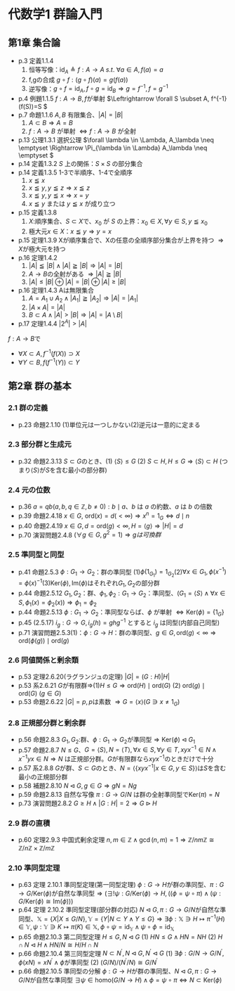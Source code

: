 # 代数学1 群論入門

## 第1章 集合論

* p.3 定義1.1.4
    1. 恒等写像：$\mathrm{id}_A \triangleq f: A \rightarrow A \; s.t. \ \forall a \in A, f(a) = a$
    2. f,gの合成 $g\circ f: (g\circ f)(a)=g(f(a))$
    3. 逆写像：$g\circ f=\mathrm{id}_A, f\circ g=\mathrm{id}_B \Rightarrow g = f^{-1}, f=g^{-1}$
* p.4 例題1.1.5 $f:A\rightarrow B, f$が単射 $\Leftrightarrow \forall S \subset A, f^{-1}(f(S))=S $
* p.7 命題1.1.6 $A,B$ 有限集合、$|A|=|B|$
    1. $A \subset B \Rightarrow A = B$
    2. $f:A\rightarrow B$ が単射 $\Leftrightarrow f:A\rightarrow B$ が全射
* p.13 公理1.3.1 選択公理 $\forall \lambda \in \Lambda, A_\lambda \neq \emptyset \Rightarrow \Pi_{\lambda \in \Lambda} A_\lambda \neq \emptyset $
* p.14 定義1.3.2 $S$ 上の関係：$S\times S$ の部分集合
* p.14 定義1.3.5 1-3で半順序、1-4で全順序
    1. $x \leqq x$
    2. $x \leqq y, y \leqq z \Rightarrow x \leqq z$
    3. $x \leqq y, y \leqq x \Rightarrow x = y$
    4. $x \leqq y$ または $y \leqq x$ が成り立つ
* p.15 定義1.3.8
    1. $X$:順序集合、$S \subset X$で、$x_0$ が $S$ の上界：$x_0 \in X, \forall y \in S, y \leqq x_0$
    2. 極大元$x \in X$：$x \leqq y \Rightarrow y = x$
* p.15 定理1.3.9 Xが順序集合で、Xの任意の全順序部分集合が上界を持つ $\Rightarrow X$が極大元を持つ
* p.16 定理1.4.2
    1. $|A| \leqq |B| \land |A| \geqq |B| \Rightarrow |A|=|B|$
    2. $A \rightarrow B$の全射がある $\Rightarrow |A| \geqq |B|$
    3. $|A| \le |B| \oplus |A|=|B| \oplus |A| \ge |B|$
* p.16 定理1.4.3 Aは無限集合
    1. $A=A_1 \cup A_2 \land |A_1| \geqq |A_2| \Rightarrow |A| = |A_1|$
    2. $|A\times A|=|A|$
    3. $B \subset A \land |A| > |B| \Rightarrow |A| = |A \setminus B|$
* p.17 定理1.4.4 $|2^A| > |A|$

$f:A\rightarrow B$で

* $\forall X\subset A, f^{-1}(f(X))\supset X$
* $\forall Y\subset B, f(f^{-1}(Y))\subset Y$

## 第2章 群の基本

### 2.1 群の定義

*  p.23 命題2.1.10 (1)単位元は一つしかない(2)逆元は一意的に定まる

### 2.3 部分群と生成元

* p.32 命題2.3.13 $S\subset G$のとき、(1) $\langle S\rangle\le G$ (2) $S \subset H, H \le G \Rightarrow \langle S\rangle\subset H$ (つまり$\langle S\rangle$が$S$を含む最小の部分群)

### 2.4 元の位数

* p.36 $a = qb (a,b,q \in \mathbb{Z}, b \neq 0): b \mid a$、$b$ は $a$ の約数、$a$ は $b$ の倍数
* p.39 命題2.4.18 $x \in G$, $\mathrm{ord}(x)=d (<\infty)\Rightarrow x^n = 1_G \Leftrightarrow d \mid n$
* p.40 命題2.4.19 $x\in G, d=\mathrm{ord}(g)\lt\infty,H=\langle g\rangle\Rightarrow|H|=d$
* p.70 演習問題2.4.8 $(\forall g\in G, g^2=1)\Rightarrow gは可換群$

### 2.5 準同型と同型

* p.41 命題2.5.3 $\phi:G_1\rightarrow G_2$：群の準同型 (1)$\phi(1_{G_1})=1_{G_2}$(2)$\forall x\in G_1, \phi(x^{-1})=\phi(x)^{-1}$(3)$\mathrm{Ker}(\phi),\mathrm{Im}(\phi)$はそれぞれ$G_1,G_2$の部分群
* p.44 命題2.5.12 $G_1,G_2$：群、$\phi_1, \phi_2: G_1 \rightarrow G_2$：準同型、($G_1 = \langle S\rangle \land \forall x \in S, \phi_1(x) = \phi_2(x)) \Rightarrow \phi_1 = \phi_2$
* p.44 命題2.5.13 $\phi:G_1 \rightarrow G_2$：準同型ならば、$\phi$ が単射 $\Leftrightarrow \mathrm{Ker}(\phi)=\{1_G\}$
* p.45 (2.5.17) $i_g : G \rightarrow G, i_g(h) = ghg^{-1}$ とすると $i_g$ は同型(内部自己同型)
* p.71 演習問題2.5.3(1)：$\phi:G\rightarrow H$：群の準同型、$g\in G, \mathrm{ord}(g)<\infty\Rightarrow\mathrm{ord}(\phi(g))\mid \mathrm{ord}(g)$

### 2.6 同値関係と剰余類

* p.53 定理2.6.20(ラグランジュの定理) $|G|=(G:H)|H|$
* p.53 系2.6.21 $G$が有限群$\Rightarrow$(1)$H\le G\Rightarrow\mathrm{ord}(H)\mid\mathrm{ord}(G)$ (2) $\mathrm{ord}(g)\mid \mathrm{ord}(G) \ (g \in G)$
* p.53 命題2.6.22 $|G|=p, p$は素数 $\Rightarrow G = \langle x \rangle (G \ni x \neq 1_G)$

### 2.8 正規部分群と剰余群

* p.56 命題2.8.3 $G_1,G_2:$群、$\phi:G_1\rightarrow G_2$が準同型$\Rightarrow \mathrm{Ker}(\phi)\triangleleft G_1$
* p.57 命題2.8.7 $N\le G$、$G=\langle S\rangle,N =\langle T\rangle,\forall x\in S,\forall y\in T,xyx^{-1}\in N\land x^{-1}yx\in N \Rightarrow N$ は正規部分群。$G$が有限群なら$xyx^{-1}$のときだけで十分
* p.57 系2.8.8 $G$が群、$S \subset G$のとき、$N=\langle\{xyx^{-1}|x\in G, y\in S\}\rangle$は$S$を含む最小の正規部分群
* p.58 補題2.8.10 $N\triangleleft G, g\in G\Rightarrow gN=Ng$
* p.59 命題2.8.13 自然な写像 $\pi:G\rightarrow G/N$ は群の全射準同型で$\mathrm{Ker}(\pi)=N$
* p.73 演習問題2.8.2 $G\ge H\land|G:H|=2\Rightarrow G\triangleright H$

### 2.9 群の直積

* p.60 定理2.9.3 中国式剰余定理 $n,m\in\mathbb{Z}\land\gcd(n,m)=1\Rightarrow\mathbb{Z}/nm\mathbb{Z}\cong\mathbb{Z}/n\mathbb{Z}\times\mathbb{Z}/m\mathbb{Z}$

### 2.10 準同型定理

* p.63 定理 2.10.1 準同型定理(第一同型定理) $\phi:G\rightarrow H$が群の準同型、$\pi:G\rightarrow G/\mathrm{Ker}(\phi)$が自然な準同型$\Rightarrow (\exists!\psi:G/\mathrm{Ker}(\phi)\rightarrow H,((\phi=\psi\circ\pi)\land(\psi:G/\mathrm{Ker}(\phi)\cong\mathrm{Im}(\phi)))$
* p.64 定理 2.10.2 準同型定理(部分群の対応) $N\triangleleft G, \pi:G\rightarrow G/N$が自然な準同型、$\mathbb{X}=\{X|X\le G/N\}, \mathbb{Y}=\{Y|N\subset Y\land Y\le G\}\Rightarrow\exists\phi:\mathbb{X}\ni H\mapsto\pi^{-1}(H)\in\mathbb{Y},\psi:\mathbb{Y}\ni K\mapsto\pi(K)\in\mathbb{X},\phi\circ\psi=\mathrm{id}_\mathbb{Y}\land\psi\circ\phi=\mathrm{id}_\mathbb{X}$
* p.65 命題2.10.3 第二同型定理 $H\le G, N\triangleleft G$ (1) $HN \le G\land HN=NH$ (2) $H\cap N\triangleleft H\land HN/N\cong H/H\cap N$
* p.66 命題2.10.4 第三同型定理 $N\subset N^\prime,N\triangleleft G,N^\prime\triangleleft G$ (1) $\exists \phi:G/N\rightarrow G/N^\prime,\phi(xN)=xN^\prime\land\phi$が準同型 (2) $(G/N)/(N^\prime/N)\cong G/N^\prime$
* p.66 命題2.10.5 準同型の分解 $\phi:G\rightarrow H$が群の準同型、$N\triangleleft G,\pi:G\rightarrow G/N$が自然な準同型 $\exists \psi \in \mathrm{homo}(G/N\rightarrow H)\land\phi=\psi\circ\pi\Leftrightarrow N\subset\mathrm{Ker}(\phi)$